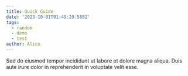 ```yaml
---
title: Quick Guide
date: '2023-10-01T01:49:29.588Z'
tags:
  - random
  - demo
  - test
author: Alice
---
```


Sed do eiusmod tempor incididunt ut labore et dolore magna aliqua.
Duis aute irure dolor in reprehenderit in voluptate velit esse.